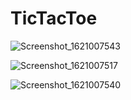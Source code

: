 # TicTacToe
![Screenshot_1621007543](https://user-images.githubusercontent.com/82176495/118296386-937ec000-b4e5-11eb-986f-51fefad710f1.png)

![Screenshot_1621007517](https://user-images.githubusercontent.com/82176495/118296439-a7c2bd00-b4e5-11eb-9eff-1ca3cad0389c.png)

![Screenshot_1621007540](https://user-images.githubusercontent.com/82176495/118296472-b01af800-b4e5-11eb-94f8-59acb71b5fcc.png)
